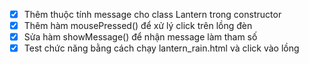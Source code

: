 - [x] Thêm thuộc tính message cho class Lantern trong constructor
- [x] Thêm hàm mousePressed() để xử lý click trên lồng đèn
- [x] Sửa hàm showMessage() để nhận message làm tham số
- [x] Test chức năng bằng cách chạy lantern_rain.html và click vào lồng
